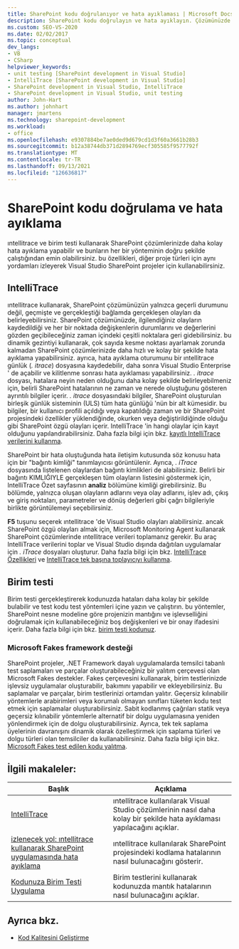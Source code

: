 ```yaml
---
title: SharePoint kodu doğrulanıyor ve hata ayıklaması | Microsoft Docs
description: SharePoint kodu doğrulayın ve hata ayıklayın. Çözümünüzde geçmiş olayları ve geçerli durumu incelemek için IntelliTrace kullanın. Yöntemlerinizin doğru şekilde çalışmasını sağlamak için birim testi kullanın.
ms.custom: SEO-VS-2020
ms.date: 02/02/2017
ms.topic: conceptual
dev_langs:
- VB
- CSharp
helpviewer_keywords:
- unit testing [SharePoint development in Visual Studio]
- IntelliTrace [SharePoint development in Visual Studio]
- SharePoint development in Visual Studio, IntelliTrace
- SharePoint development in Visual Studio, unit testing
author: John-Hart
ms.author: johnhart
manager: jmartens
ms.technology: sharepoint-development
ms.workload:
- office
ms.openlocfilehash: e9307884be7ae0ded9d679cd1d3f60a3661b28b3
ms.sourcegitcommit: b12a38744db371d2894769ecf305585f9577792f
ms.translationtype: MT
ms.contentlocale: tr-TR
ms.lasthandoff: 09/13/2021
ms.locfileid: "126636817"
---
```

# <a name="verify-and-debug-sharepoint-code"></a>SharePoint kodu doğrulama ve hata ayıklama
ıntellitrace ve birim testi kullanarak SharePoint çözümlerinizde daha kolay hata ayıklama yapabilir ve bunların her bir yönteminin doğru şekilde çalıştığından emin olabilirsiniz. bu özellikleri, diğer proje türleri için aynı yordamları izleyerek Visual Studio SharePoint projeler için kullanabilirsiniz.

## <a name="intellitrace"></a>IntelliTrace
ıntellitrace kullanarak, SharePoint çözümünüzün yalnızca geçerli durumunu değil, geçmişte ve gerçekleştiği bağlamda gerçekleşen olayları da belirleyebilirsiniz. SharePoint çözümünüzde, ilgilendiğiniz olayların kaydedildiği ve her bir noktada değişkenlerin durumlarını ve değerlerini gözden geçibileceğiniz zaman içindeki çeşitli noktalara geri gidebilirsiniz. bu dinamik gezintiyi kullanarak, çok sayıda kesme noktası ayarlamak zorunda kalmadan SharePoint çözümlerinizde daha hızlı ve kolay bir şekilde hata ayıklama yapabilirsiniz. ayrıca, hata ayıklama oturumunu bir ıntellitrace günlük (*. itrace*) dosyasına kaydedebilir, daha sonra Visual Studio Enterprise ' de açabilir ve kilitlenme sonrası hata ayıklaması yapabilirsiniz. *. itrace* dosyası, hatalara neyin neden olduğunu daha kolay şekilde belirleyebilmeniz için, belirli SharePoint hatalarının ne zaman ve nerede oluştuğunu gösteren ayrıntılı bilgiler içerir. *. itrace* dosyasındaki bilgiler, SharePoint oluşturulan birleşik günlük sisteminin (ULS) tüm hata günlüğü 'nün bir alt kümesidir. bu bilgiler, bir kullanıcı profili açıldığı veya kapatıldığı zaman ve bir SharePoint projesindeki özellikler yüklendiğinde, okurken veya değiştirildiğinde olduğu gibi SharePoint özgü olayları içerir. IntelliTrace 'in hangi olaylar için kayıt olduğunu yapılandırabilirsiniz. Daha fazla bilgi için bkz. [kayıtlı IntelliTrace verilerini kullanma](../debugger/using-saved-intellitrace-data.md).

SharePoint bir hata oluştuğunda hata iletişim kutusunda söz konusu hata için bir "bağıntı kimliği" tanımlayıcısı görüntülenir. Ayrıca, *. iTrace* dosyasında listelenen olaylardan bağıntı kimlikleri de alabilirsiniz. Belirli bir bağıntı KIMLIĞIYLE gerçekleşen tüm olayların listesini göstermek için, IntelliTrace Özet sayfasının **analiz** bölümüne kimliği girebilirsiniz. Bu bölümde, yalnızca oluşan olayların adlarını veya olay adlarını, işlev adı, çıkış ve giriş noktaları, parametreler ve dönüş değerleri gibi çağrı bilgileriyle birlikte görüntülemeyi seçebilirsiniz.

**F5** tuşunu seçerek ıntellitrace 'de Visual Studio olayları alabilirsiniz. ancak SharePoint özgü olayları almak için, Microsoft Monitoring Agent kullanarak SharePoint çözümlerinde ıntellitrace verileri toplamanız gerekir. Bu araç IntelliTrace verilerini toplar ve Visual Studio dışında dağıtılan uygulamalar için *. iTrace* dosyaları oluşturur. Daha fazla bilgi için bkz. [IntelliTrace Özellikleri](../debugger/intellitrace-features.md) ve [IntelliTrace tek başına toplayıcıyı kullanma](../debugger/using-the-intellitrace-stand-alone-collector.md).

## <a name="unit-test"></a>Birim testi
Birim testi gerçekleştirerek kodunuzda hataları daha kolay bir şekilde bulabilir ve test kodu test yöntemleri içine yazın ve çalıştırın. bu yöntemler, SharePoint nesne modeline göre projenizin mantığını ve işlevselliğini doğrulamak için kullanabileceğiniz boş değişkenleri ve bir onay ifadesini içerir. Daha fazla bilgi için bkz. [birim testi kodunuz](../test/unit-test-your-code.md).

### <a name="support-for-microsoft-fakes-framework"></a>Microsoft Fakes framework desteği
SharePoint projeler, .NET Framework dayalı uygulamalarda temsilci tabanlı test saplamaları ve parçalar oluşturabileceğiniz bir yalıtım çerçevesi olan Microsoft Fakes destekler. Fakes çerçevesini kullanarak, birim testlerinizde işlevsiz uygulamalar oluşturabilir, bakımını yapabilir ve ekleyebilirsiniz. Bu saplamalar ve parçalar, birim testlerinizi ortamdan yalıtır. Geçersiz kılınabilir yöntemlerle arabirimleri veya korumalı olmayan sınıfları tüketen kodu test etmek için saplamalar oluşturabilirsiniz. Sabit kodlanmış çağrıları statik veya geçersiz kılınabilir yöntemlerle alternatif bir dolgu uygulamasına yeniden yönlendirmek için de dolgu oluşturabilirsiniz. Ayrıca, tek tek saplama üyelerinin davranışını dinamik olarak özelleştirmek için saplama türleri ve dolgu türleri olan temsilciler da kullanabilirsiniz. Daha fazla bilgi için bkz. [Microsoft Fakes test edilen kodu yalıtma](../test/isolating-code-under-test-with-microsoft-fakes.md).

## <a name="related-articles"></a>İlgili makaleler:

|Başlık|Açıklama|
|-----------|-----------------|
|[IntelliTrace](../debugger/intellitrace.md)|ıntellitrace kullanılarak Visual Studio çözümlerinin nasıl daha kolay bir şekilde hata ayıklaması yapılacağını açıklar.|
|[izlenecek yol: ıntellitrace kullanarak SharePoint uygulamasında hata ayıklama](../sharepoint/walkthrough-debugging-a-sharepoint-application-by-using-intellitrace.md)|ıntellitrace kullanılarak SharePoint projesindeki kodlama hatalarının nasıl bulunacağını gösterir.|
|[Kodunuza Birim Testi Uygulama](../test/unit-test-your-code.md)|Birim testlerini kullanarak kodunuzda mantık hatalarının nasıl bulunacağını açıklar.|

## <a name="see-also"></a>Ayrıca bkz.

- [Kod Kalitesini Geliştirme](../test/improve-code-quality.md)